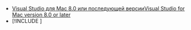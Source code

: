 * [<span data-ttu-id="9327d-101">Visual Studio для Mac 8.0 или последующей версии</span><span class="sxs-lookup"><span data-stu-id="9327d-101">Visual Studio for Mac version 8.0 or later</span></span>](https://visualstudio.microsoft.com/vs/mac/)
* [!INCLUDE [](~/includes/3.0-SDK.md)]
